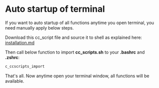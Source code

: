 # Auto startup of terminal

If you want to auto startup of all functions anytime you open terminal, you need manually apply below steps.

Download this cc_script file and source it to shell as explained here: [installation.md](https://github.com/ysf0/cc_scripts/tree/master/documentation/installation.md)

Then call below function to import __cc_scripts.sh__ to your __.bashrc__ and __.zshrc__:

```sh
c_ccscripts_import
```

That's all. Now anytime open your terminal window, all functions will be available.
